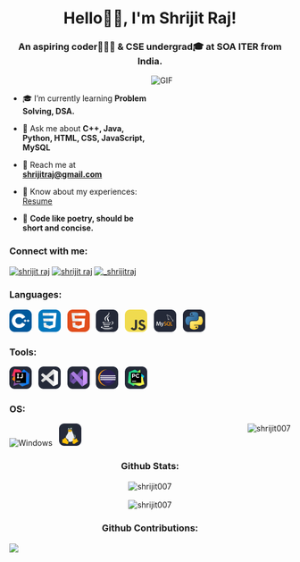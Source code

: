 <h1 align="center">Hello👋🏻, I'm Shrijit Raj!</h1>
<h3 align="center">An aspiring coder👨🏻‍💻 & CSE undergrad🎓 at SOA ITER from India.</h3>
&nbsp
<img align="right" src="https://user-images.githubusercontent.com/74038190/212747657-7a8d59da-69c8-4110-8ea8-f8102fd0b413.gif" alt="GIF" height=300 width=250/>

- 🎓 I’m currently learning **Problem Solving, DSA.**

- 💬 Ask me about **C++, Java, Python, HTML, CSS, JavaScript, MySQL**

- 📩 Reach me at **shrijitraj@gmail.com**

- 📄 Know about my experiences: [Resume](https://images.app.goo.gl/oAjNheQSUVXT9Fiw6)

- 🍁 **Code like poetry, should be short and concise.**

<h3 align="left">Connect with me:</h3>
<p align="left">
<a href="https://linkedin.com/in/shrijit raj" target="blank"><img align="center" src="https://user-images.githubusercontent.com/74038190/235294012-0a55e343-37ad-4b0f-924f-c8431d9d2483.gif" alt="shrijit raj" height="40" width="40" /></a>
<a href="https://fb.com/shrijit.raj.9" target="blank"><img align="center" src="https://user-images.githubusercontent.com/74038190/235294010-ec412ef5-e3da-4efa-b1d4-0ab4d4638755.gif" alt="shrijit raj" height="40" width="40" /></a>
<a href="https://instagram.com/_shrijitraj" target="blank"><img align="center" src="https://user-images.githubusercontent.com/74038190/235294013-a33e5c43-a01c-43f6-b44d-a406d8b4ab75.gif" alt="_shrijitraj" height="40" width="40" /></a>
</p>

<h3 align="left">Languages:</h3>
<p align="left"> <img src="https://github.com/tandpfun/skill-icons/blob/main/icons/CPP.svg" alt="cplusplus" width="40" height="40"/> &nbsp <img src="https://github.com/tandpfun/skill-icons/blob/main/icons/CSS.svg" alt="css3" width="40" height="40"/> &nbsp <img src="https://github.com/tandpfun/skill-icons/blob/main/icons/HTML.svg" alt="html5" width="40" height="40"/> &nbsp <img src="https://github.com/tandpfun/skill-icons/blob/main/icons/Java-Dark.svg" alt="java" width="40" height="40"/> &nbsp <img src="https://github.com/tandpfun/skill-icons/blob/main/icons/JavaScript.svg" alt="javascript" width="40" height="40"/> &nbsp <img src="https://github.com/tandpfun/skill-icons/blob/main/icons/MySQL-Dark.svg" alt="mysql" width="40" height="40"/> &nbsp <img src="https://github.com/tandpfun/skill-icons/blob/main/icons/Python-Dark.svg" alt="python" width="40" height="40"/> </p>

<h3 align="left">Tools:</h3>
<p align="left"> <img src="https://github.com/tandpfun/skill-icons/blob/main/icons/Idea-Dark.svg" alt="intelliJ" width="40" height="40" /> &nbsp  <img src="https://github.com/tandpfun/skill-icons/blob/main/icons/VSCode-Dark.svg" alt="VScode" width="40" height="40" />   &nbsp <img src="https://github.com/tandpfun/skill-icons/blob/main/icons/VisualStudio-Dark.svg" alt="VScode" width="40" height="40" /> &nbsp <img src="https://github.com/tandpfun/skill-icons/blob/main/icons/Eclipse-Dark.svg" alt="eclipse" width="40" height="40" /> &nbsp <img src="https://github.com/tandpfun/skill-icons/blob/main/icons/PyCharm-Dark.svg" alt="pyCharm" width="40" height="40" /></p>

<h3>OS:</h3>
<p align="left"><img src="https://github.com/tandpfun/skill-icons/blob/main/icons/Windows-Dark.svg" alt="Windows" width="40" height="40"/> &nbsp
<img src="https://github.com/tandpfun/skill-icons/blob/main/icons/Linux-Dark.svg" alt="Linux" width="40" height="40"/>
<img align="right" src="https://komarev.com/ghpvc/?username=shrijit007&label=Profile%20views&color=abd200&style=flat&abbreviated=true" alt="shrijit007"/></p>

<h3 align="center">Github Stats:</h3>
<p align="center"><img align="center" src="https://github-readme-stats.vercel.app/api?username=shrijit007&show_icons=true&theme=merko&locale=en" alt="shrijit007" /></p>
<p align="center"><img align="center" src="https://github-readme-streak-stats.herokuapp.com/?user=shrijit007&theme=merko" alt="shrijit007" /></p>

<p><h3 align="center">Github Contributions:</h3></p>
<img align="center" src="https://github-readme-activity-graph.vercel.app/graph?username=Shrijit007&bg_color=0d1117&color=4c8a62&line=abd200&point=c4c4c4&area=true&hide_border=true)](https://github.com/ashutosh00710/github-readme-activity-graph)"/>
